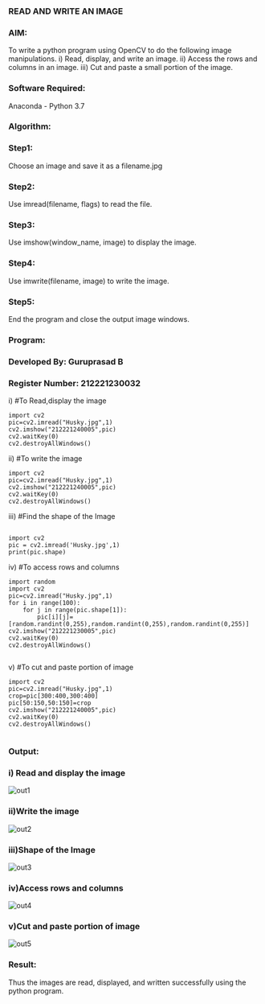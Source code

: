 ### READ AND WRITE AN IMAGE
### AIM:
To write a python program using OpenCV to do the following image manipulations.
i) Read, display, and write an image.
ii) Access the rows and columns in an image.
iii) Cut and paste a small portion of the image.

### Software Required:
Anaconda - Python 3.7

### Algorithm:

### Step1:
Choose an image and save it as a filename.jpg

### Step2:
Use imread(filename, flags) to read the file.

### Step3:
Use imshow(window_name, image) to display the image.

### Step4:
Use imwrite(filename, image) to write the image.

### Step5:
End the program and close the output image windows.
### Program:
### Developed By: Guruprasad B
### Register Number: 212221230032
i) #To Read,display the image
```
import cv2
pic=cv2.imread("Husky.jpg",1)
cv2.imshow("212221240005",pic)
cv2.waitKey(0)
cv2.destroyAllWindows()
```
ii) #To write the image
```
import cv2
pic=cv2.imread("Husky.jpg",1)
cv2.imshow("212221240005",pic)
cv2.waitKey(0)
cv2.destroyAllWindows()
```
iii) #Find the shape of the Image
```python3

import cv2
pic = cv2.imread('Husky.jpg',1)
print(pic.shape)

```
iv) #To access rows and columns

```python3
import random
import cv2
pic=cv2.imread("Husky.jpg",1)
for i in range(100):
    for j in range(pic.shape[1]):
        pic[i][j]=[random.randint(0,255),random.randint(0,255),random.randint(0,255)]
cv2.imshow("212221230005",pic)
cv2.waitKey(0)
cv2.destroyAllWindows()


```
v) #To cut and paste portion of image
```python3
import cv2
pic=cv2.imread("Husky.jpg",1)
crop=pic[300:400,300:400]
pic[50:150,50:150]=crop
cv2.imshow("212221240005",pic)
cv2.waitKey(0)
cv2.destroyAllWindows()


```

### Output:

### i) Read and display the image

![out1](https://user-images.githubusercontent.com/95342910/224757698-0c79a028-3fc9-4d9f-8d43-cb6e525c170e.png)


### ii)Write the image

![out2](https://user-images.githubusercontent.com/95342910/224757797-abbc14ae-f879-43a1-962f-383ab5cf6324.png)


### iii)Shape of the Image

![out3](https://user-images.githubusercontent.com/95342910/224758075-bea33050-e784-4686-9464-c9fa8210a5b9.png)


### iv)Access rows and columns

![out4](https://user-images.githubusercontent.com/95342910/224758134-0e819ea7-903f-41af-88d4-90b5167b6ac5.png)


### v)Cut and paste portion of image

![out5](https://user-images.githubusercontent.com/95342910/224758185-044b47a2-5a3e-4ff7-8132-191c44d3ecef.png)


### Result:
Thus the images are read, displayed, and written successfully using the python program.


